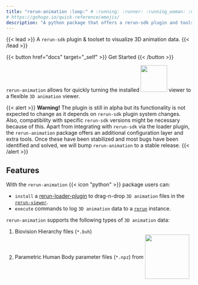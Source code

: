 ```yaml
---
title: "rerun-animation :loop:" # :running: :runner: :running_woman: :nut_and_bolt: :moyai: :infinity: :wavy_dash: :curly_loop: :loop:
# https://gohugo.io/quick-reference/emojis/
description: "A python package that offers a rerun-sdk plugin and toolset to visualize 3D animation data."
---
```


{{< lead >}}
A `rerun-sdk` plugin & toolset to visualize 3D animation data.
{{< /lead >}}

<!-- TODO(badges)
https://shields.io/badges/discord
https://shields.io/badges/git-hub-release-date
https://shields.io/badges/py-pi-license
https://shields.io/badges/py-pi-status
-->

{{< button href="docs" target="_self" >}}
Get Started
{{< /button >}}

`rerun-animation` allows for quickly turning the installed <a style="display: inline;" href="https://www.rerun.io"><img src="https://rerun.io/logo.svg/" width=72 style="display: inline;"></a> viewer to a flexible `3D animation` viewer.

<!-- TODO: Once we add more funcs
A mini-framework

rerun-animation is more than a "plugin". It is a mini-framework developed with one goal in mind:

To enhance the `rerun-sdk` with supporting functionalities for working with 3D animation data.

For more information, see [Why this project?]()
-->

{{< alert >}}
**Warning!** The plugin is still in alpha but its functionality is not expected to change as it depends on `rerun-sdk` plugin system changes. 
Also, compatibility with specific `rerun-sdk` versions might be necessary because of this. 
Apart from integrating with `rerun-sdk` via the loader plugin, the `rerun-animation` package offers an additional configuration layer and extra tools. 
Once these have been stabilized and most bugs have been identified and solved, we will bump `rerun-animation` to a stable release.
{{< /alert >}}

## Features

With the `rerun-animation` {{< icon "python" >}} package users can:
- `install` a [rerun-loader-plugin](https://rerun.io/blog/data-loaders) to drag-n-drop  `3D animation` files in the [`rerun-viewer`](https://rerun.io/docs/reference/viewer/overview).
- `execute` commands to log `3D animation` data to a [`rerun`](https://www.rerun.io) instance.

`rerun-animation`  supports the following types of `3D animation` data:
1. Biovision Hierarchy files (`*.bvh`)
2. Parametric Human Body parameter files (`*.npz`) from <a style="display: inline;" href="https://meshcapade.com/"><img src="https://meshcapade.com/images/meshcapade_logo_white.svg" width=120 style="display: inline;vertical-align:middle;horizontal-align:top;margin:0px 0px 5px 0px"></a> 

<!--
<div class="flex px-4 py-2 mb-8 text-base rounded-md bg-primary-100 dark:bg-primary-900">
  <span class="flex items-center pe-3 text-primary-400">
    {{< icon "triangle-exclamation" >}}
  </span>
  <span class="flex items-center justify-between grow dark:text-neutral-300">
    <span class="prose dark:prose-invert">This is a demo of the <code id="layout">page</code> layout.</span>
    <button
      id="switch-layout-button"
      class="px-4 !text-neutral !no-underline rounded-md bg-primary-600 hover:!bg-primary-500 dark:bg-primary-800 dark:hover:!bg-primary-700"
    >
      Switch layout &orarr;
    </button>
  </span>
</div>
-->

<!-- {{< figure src="img/....png" class="m-auto mt-6 max-w-prose" >}} -->

<!--
Explore the [sample pages]({{< ref "" >}}) to get a feel for what Congo can do. If you like what you see, check out the project on [Github](https://github.com/jpanther/congo) or read the  to get started.
-->